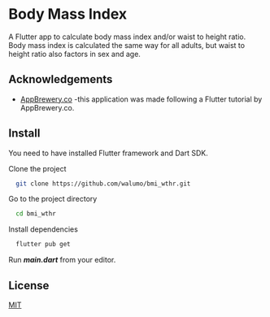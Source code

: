 
# Body Mass Index

A Flutter app to calculate body mass index and/or waist to height ratio. Body mass index is calculated the same way for all adults, but waist to height ratio also factors in sex and age.


## Acknowledgements

 - [AppBrewery.co](https://www.appbrewery.co/) -this application was made following a Flutter tutorial by AppBrewery.co.

## Install

You need to have installed Flutter framework and Dart SDK.

Clone the project

```bash
  git clone https://github.com/walumo/bmi_wthr.git
```

Go to the project directory

```bash
  cd bmi_wthr
```

Install dependencies

```bash
  flutter pub get
```

Run ***main.dart*** from your editor.


## License

[MIT](https://choosealicense.com/licenses/mit/)

